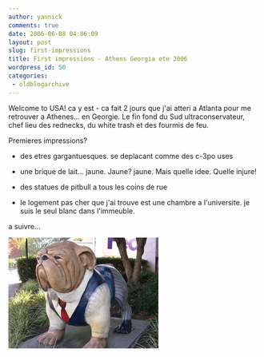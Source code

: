 ```yaml
---
author: yannick
comments: true
date: 2006-06-08 04:06:09
layout: post
slug: first-impressions
title: First impressions - Athens Georgia ete 2006
wordpress_id: 50
categories:
 - oldblogarchive
---
```


Welcome to USA!
ca y est - ca fait 2 jours que j'ai atteri a Atlanta pour me retrouver a Athenes... en Georgie. Le fin fond du Sud ultraconservateur, chef lieu des rednecks, du white trash et des fourmis de feu.

Premieres impressions?



	
  * des etres gargantuesques. se deplacant comme des c-3po uses

	
  * une brique de lait... jaune. Jaune? jaune. Mais quelle idee. Quelle injure!

	
  * des statues de pitbull a tous les coins de rue

	
  * le logement pas cher que j'ai trouve est une chambre a l'universite. je suis le seul blanc dans l'immeuble.


a suivre...


![](/images/2006-06-08-first-impressions/bulldog.jpg)
